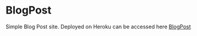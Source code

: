 # BlogPost
Simple Blog Post site. Deployed on Heroku can be accessed here [BlogPost](https://sleepy-waters-87365.herokuapp.com/)
